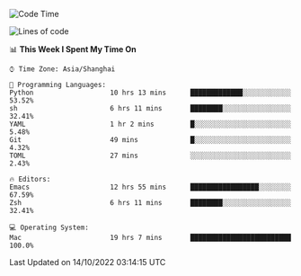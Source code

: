 <!--START_SECTION:waka-->
![Code Time](http://img.shields.io/badge/Code%20Time-913%20hrs%201%20min-blue)

![Lines of code](https://img.shields.io/badge/From%20Hello%20World%20I%27ve%20Written-22%20Thousand%20lines%20of%20code-blue)

📊 **This Week I Spent My Time On** 

```text
⌚︎ Time Zone: Asia/Shanghai

💬 Programming Languages: 
Python                   10 hrs 13 mins      █████████████░░░░░░░░░░░░   53.52% 
sh                       6 hrs 11 mins       ████████░░░░░░░░░░░░░░░░░   32.41% 
YAML                     1 hr 2 mins         █░░░░░░░░░░░░░░░░░░░░░░░░   5.48% 
Git                      49 mins             █░░░░░░░░░░░░░░░░░░░░░░░░   4.32% 
TOML                     27 mins             ░░░░░░░░░░░░░░░░░░░░░░░░░   2.43%

🔥 Editors: 
Emacs                    12 hrs 55 mins      █████████████████░░░░░░░░   67.59% 
Zsh                      6 hrs 11 mins       ████████░░░░░░░░░░░░░░░░░   32.41%

💻 Operating System: 
Mac                      19 hrs 7 mins       █████████████████████████   100.0%

```


 Last Updated on 14/10/2022 03:14:15 UTC
<!--END_SECTION:waka-->
